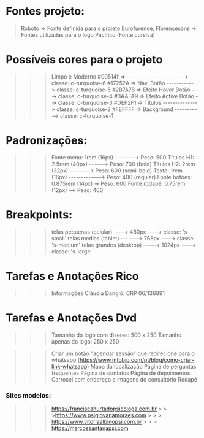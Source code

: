 # Fontes projeto:

> Roboto => Fonte definida para o projeto
> Eurofurence, Florencesans => Fontes utilizadas para o logo
> Pacífico (Fonte cursiva)

# Possíveis cores para o projeto

> > > Limpo e Moderno
> > > #00514f => ----------------------> classe: c-turquoise-6
> > > #17252A => Nav, Botão -----------> classe: c-turquoise-5
> > > #2B7A78 => Efeito Hover Botão ---> classe: c-turquoise-4
> > > #3AAFA9 => Efeito Active Botão --> classe: c-turquoise-3
> > > #DEF2F1 => Títulos --------------> classe: c-turquoise-2
> > > #FEFFFF => Background -----------> classe: c-turquoise-1

# Padronizações:

> > > Fonte menu: 1rem (16px) -------> Peso: 500
> > > Títulos H1: 2.5rem (40px) -----> Peso: 700 (bold)
> > > Títulos H2: 2rem (32px) -------> Peso: 600 (semi-bold)
> > > Texto: 1rem (16px) ------------> Peso: 400 (regular)
> > > Fonte botões: 0.875rem (14px) -> Peso: 600
> > > Fonte rodapé: 0.75rem (12px) --> Peso: 400

# Breakpoints:

> > > telas pequenas (celular) ---> 480px ---> classe: 's-small'
> > > telas medias (tablet) ------> 768px ---> classe: 's-medium'
> > > telas grandes (desktop) ----> 1024px ---> classe: 's-large'

# Tarefas e Anotações Rico

> > > Informações Cláudia Dangió: CRP 06/136891

# Tarefas e Anotações Dvd

> > > Tamanho do logo com dizeres: 500 x 250
> > > Tamanho apenas do logo: 250 x 250

> > > Criar um botão "agendar sessão" que redirecione para o whatsapp
> > > (https://www.infobip.com/pt/blog/como-criar-link-whatsapp)
> > > Mapa da localização
> > > Página de perguntas frequentes
> > > Página de contatos
> > > Página de depoimentos
> > > Carrosel com endereço e imagens do consultório
> > > Rodapé

### Sites modelos:

> > > https://franciscahurtadopsicologa.com.br > > >https://www.psigiovanamoraes.com > > > https://www.vitoriaalbinopsi.com.br > > > https://marcossantanapsi.com
